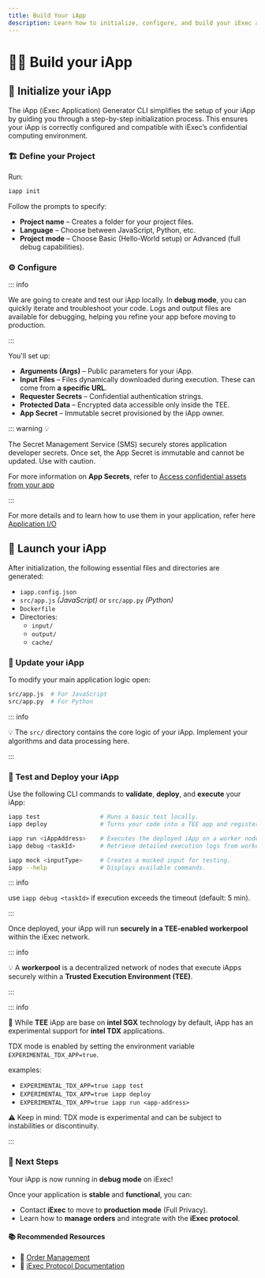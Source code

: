 ```yaml
---
title: Build Your iApp
description: Learn how to initialize, configure, and build your iExec application using the iApp Generator CLI with step-by-step guidance.
---
```


# 🧑‍🏭 Build your iApp

## 🧰 Initialize your iApp

The iApp (iExec Application) Generator CLI simplifies the setup of your iApp by
guiding you through a step-by-step initialization process. This ensures your
iApp is correctly configured and compatible with iExec’s confidential computing
environment.

### 🏗 Define your Project

Run:

```sh
iapp init
```

Follow the prompts to specify:

- **Project name** – Creates a folder for your project files.
- **Language** – Choose between JavaScript, Python, etc.
- **Project mode** – Choose Basic (Hello-World setup) or Advanced (full debug
  capabilities).

### ⚙ Configure

::: info

We are going to create and test our iApp locally. In **debug mode**, you can
quickly iterate and troubleshoot your code. Logs and output files are available
for debugging, helping you refine your app before moving to production.

:::

You'll set up:

- **Arguments (Args)** – Public parameters for your iApp.
- **Input Files** – Files dynamically downloaded during execution. These can
  come from **a specific URL**.
- **Requester Secrets** – Confidential authentication strings.
- **Protected Data** – Encrypted data accessible only inside the TEE.
- **App Secret** – Immutable secret provisioned by the iApp owner.

::: warning 💡

The Secret Management Service (SMS) securely stores application developer
secrets. Once set, the App Secret is immutable and cannot be updated. Use with
caution.

For more information on **App Secrets**, refer to
[Access confidential assets from your app](https://protocol.docs.iex.ec/for-developers/confidential-computing/access-confidential-assets)

:::

For more details and to learn how to use them in your application, refer here
[Application I/O](https://protocol.docs.iex.ec/for-developers/application-io)

## 🚀 Launch your iApp

After initialization, the following essential files and directories are
generated:

- `iapp.config.json`
- `src/app.js` _(JavaScript)_ or `src/app.py` _(Python)_
- `Dockerfile`
- Directories:
  - `input/`
  - `output/`
  - `cache/`

### 📝 Update your iApp

To modify your main application logic open:

```sh
src/app.js  # For JavaScript
src/app.py  # For Python
```

::: info

💡 The `src/` directory contains the core logic of your iApp. Implement your
algorithms and data processing here.

:::

### 🧪 Test and Deploy your iApp

Use the following CLI commands to **validate**, **deploy**, and **execute** your
iApp:

```sh
iapp test                 # Runs a basic test locally.
iapp deploy               # Turns your code into a TEE app and registers the iApp on iExec.

iapp run <iAppAddress>    # Executes the deployed iApp on a worker node.
iapp debug <taskId>       # Retrieve detailed execution logs from worker nodes for a specific task

iapp mock <inputType>     # Creates a mocked input for testing.
iapp --help               # Displays available commands.
```

::: info

use `iapp debug <taskId>` if execution exceeds the timeout (default: 5 min).

:::

Once deployed, your iApp will run **securely in a TEE-enabled workerpool**
within the iExec network.

::: info

💡 A **workerpool** is a decentralized network of nodes that execute iApps
securely within a **Trusted Execution Environment (TEE)**.

:::

::: info

🧪 While **TEE** iApp are base on **intel SGX** technology by default, iApp has
an experimental support for **intel TDX** applications.

TDX mode is enabled by setting the environment variable
`EXPERIMENTAL_TDX_APP=true`.

examples:

- `EXPERIMENTAL_TDX_APP=true iapp test`
- `EXPERIMENTAL_TDX_APP=true iapp deploy`
- `EXPERIMENTAL_TDX_APP=true iapp run <app-address>`

⚠️ Keep in mind: TDX mode is experimental and can be subject to instabilities or
discontinuity.

:::

### 🚀 Next Steps

Your iApp is now running in **debug mode** on iExec!

Once your application is **stable** and **functional**, you can:

- Contact **iExec** to move to **production mode** (Full Privacy).
- Learn how to **manage orders** and integrate with the **iExec protocol**.

#### 📚 Recommended Resources

- 🔗
  [Order Management](https://protocol.docs.iex.ec/for-developers/advanced/manage-your-apporders)
- 🔗 [iExec Protocol Documentation](https://protocol.docs.iex.ec/)
